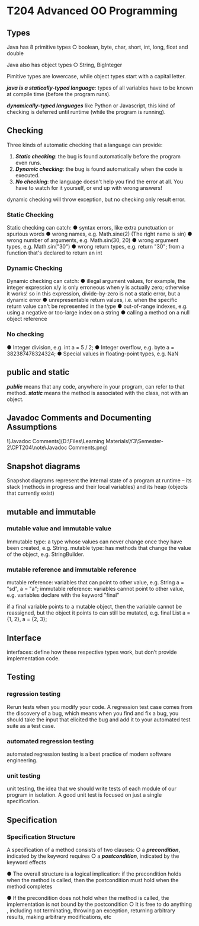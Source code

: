 # T204 Advanced OO Programming
## Types
Java has 8 primitive types
○ boolean, byte, char, short, int, long, float and double

Java also has object types
○ String, BigInteger

Pimitive types are lowercase, while object types start with a capital letter.



***java is a statically-typed language***:  types of all variables have to be known at compile time (before the program runs).

***dynamically-typed languages*** like Python or Javascript, this kind of checking is deferred until runtime (while the program is running).

## Checking
Three kinds of automatic checking that a language can provide:
1. ***Static checking***: the bug is found automatically before the program even runs.
2. ***Dynamic checking***: the bug is found automatically when the code is executed.
3. ***No checking***: the language doesn't help you find the error at all. You have to watch for it yourself, or end up with wrong answers!

dynamic checking will throw exception, but no checking only result error.

### Static Checking
Static checking can catch:
● syntax errors, like extra punctuation or spurious words
● wrong names, e.g. Math.sine(2) (The right name is sin)
● wrong number of arguments, e.g. Math.sin(30, 20)
● wrong argument types, e.g. Math.sin("30")
● wrong return types, e.g. return "30"; from a function that's declared to return an int

### Dynamic Checking
Dynamic checking can catch:
● illegal argument values, for example, the integer expression x/y is only erroneous when y is actually zero; otherwise it works!
so in this expression, divide-by-zero is not a static error, but a dynamic error
● unrepresentable return values, i.e. when the specific return value can't be represented in the type
● out-of-range indexes, e.g. using a negative or too-large index on a string
● calling a method on a null object reference 

### No checking
● Integer division, e.g. int a = 5 / 2;
● Integer overflow, e.g. byte a = 382387478324324;
● Special values in floating-point types, e.g. NaN

## public and static
***public*** means that any code, anywhere in your program, can refer to that method.
***static*** means the method is associated with the class, not with an object.

## Javadoc Comments and Documenting Assumptions

![Javadoc Comments](D:\Files\Learning Materials\Y3\Semester-2\CPT204\note\Javadoc Comments.png)

## Snapshot diagrams
Snapshot diagrams represent the internal state of a program at runtime – its stack (methods in progress and their local variables) and its heap (objects that currently exist)

## mutable and immutable
### mutable value and immutable value
Immutable type: a type whose values can never change once they have been created, e.g. String.
mutable type: has methods that change the value of the object, e.g. StringBuilder.

### mutable reference and immutable reference
mutable reference: variables that can point to other value, e.g. String a = "sd", a = "a";
immutable reference: variables cannot point to other value, e.g. variables declare with the keyword "final"

if a final variable points to a mutable object, then the variable cannot be reassigned, but the object it points to can still be mutated, e.g. final List a = {1, 2}, a = {2, 3};



## Interface
interfaces: define how these respective types work, but don’t provide implementation code.



## Testing

### regression testing
Rerun tests when you modify your code.
A regression test case comes from the discovery of a bug, which means when you find and fix a bug, you should take the input that elicited the bug and add it to your automated test suite as a test case.

### automated regression testing
automated regression testing is a best practice of modern software engineering.

### unit testing
unit testing,  the idea that we should write tests of each module of our program in isolation.
A good unit test is focused on just a single specification.


## Specification
### Specification Structure
A specification of a method consists of two clauses:
○ a ***precondition***, indicated by the keyword requires
○ a ***postcondition***, indicated by the keyword effects




● The overall structure is a logical implication:
if the precondition holds when the method is called, then the postcondition must hold when the method completes

● If the precondition does not hold when the method is
called, the implementation is not bound by the
postcondition
	○ It is free to do anything , including not terminating, throwing an exception, returning arbitrary results, making arbitrary modifications, etc

